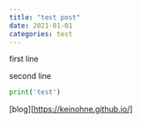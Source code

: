 ```yaml
---
title: "test post"
date: 2021-01-01
categories: test
---
```

first line

second line

```python
print('test')
```

[blog][https://keinohne.github.io/]
